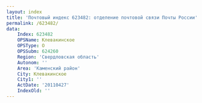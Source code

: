 ```yaml
---
layout: index
title: 'Почтовый индекс 623482: отделение почтовой связи Почты России'
permalink: /623482/
data:
    Index: 623482
    OPSName: Клевакинское
    OPSType: О
    OPSSubm: 624260
    Region: 'Свердловская область'
    Autonom: ''
    Area: 'Каменский район'
    City: Клевакинское
    City1: ''
    ActDate: '20110427'
    IndexOld: ''
---
```

